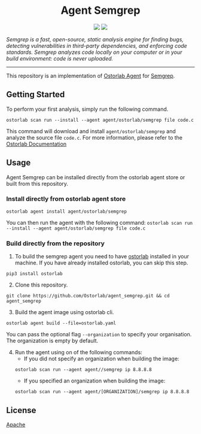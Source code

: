 
<h1 align="center">Agent Semgrep</h1>

<p align="center">
<img src="https://img.shields.io/badge/License-Apache_2.0-brightgreen.svg">
<img src="https://img.shields.io/badge/PRs-welcome-brightgreen.svg">
</p>

_Semgrep is a fast, open-source, static analysis engine for finding bugs, detecting vulnerabilities in third-party dependencies, and enforcing code standards. Semgrep analyzes code locally on your computer or in your build environment: code is never uploaded._

---


This repository is an implementation of [Ostorlab Agent](https://pypi.org/project/ostorlab/) for [Semgrep](https://github.com/returntocorp/semgrep).

## Getting Started
To perform your first analysis, simply run the following command.
```shell
ostorlab scan run --install --agent agent/ostorlab/semgrep file code.c
```

This command will download and install `agent/ostorlab/semgrep` and analyze the source file `code.c`.
For more information, please refer to the [Ostorlab Documentation](https://github.com/Ostorlab/ostorlab/blob/main/README.md)


## Usage

Agent Semgrep can be installed directly from the ostorlab agent store or built from this repository.

 ### Install directly from ostorlab agent store

 ```shell
 ostorlab agent install agent/ostorlab/semgrep
 ```

You can then run the agent with the following command:
`ostorlab scan run --install --agent agent/ostorlab/semgrep file code.c`


### Build directly from the repository

 1. To build the semgrep agent you need to have [ostorlab](https://pypi.org/project/ostorlab/) installed in your machine. If you have already installed ostorlab, you can skip this step.

```shell
pip3 install ostorlab
```

 2. Clone this repository.

```shell
git clone https://github.com/Ostorlab/agent_semgrep.git && cd agent_semgrep
```

 3. Build the agent image using ostorlab cli.

 ```shell
 ostorlab agent build --file=ostorlab.yaml
 ```
 You can pass the optional flag `--organization` to specify your organisation. The organization is empty by default.

 4. Run the agent using on of the following commands:
	 * If you did not specify an organization when building the image:
	  ```shell
	  ostorlab scan run --agent agent//semgrep ip 8.8.8.8
	  ```
	 * If you specified an organization when building the image:
	  ```shell
	  ostorlab scan run --agent agent/[ORGANIZATION]/semgrep ip 8.8.8.8
	  ```


## License
[Apache](./LICENSE)
